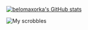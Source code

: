 [![belomaxorka's GitHub stats](https://github-readme-stats.vercel.app/api?username=belomaxorka&theme=buefy)](https://github.com/belomaxorka)

![My scrobbles](https://lastfm-recently-played.vercel.app/api?user=belomaxorka)
